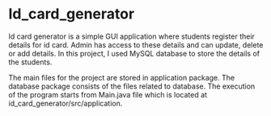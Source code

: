 # Id_card_generator

Id card generator is a simple GUI application where students register their details for id card.
Admin has access to these details and can update, delete or add details.
In this project, I used MySQL database to store the details of the students.

The main files for the project are stored in application package. The database package consists of the files related to database.
The execution of the program starts from Main.java file which is located at id_card_generator/src/application.
